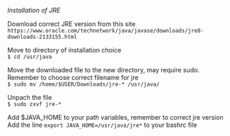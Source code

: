 *Installation of JRE*

Download correct JRE version from this site\
`https://www.oracle.com/technetwork/java/javase/downloads/jre8-downloads-2133155.html`

Move to directory of installation choice\
`$ cd /usr/java`

Move the downloaded file to the new directory, may require sudo. Remember to choose correct filename for jre\
`$ sudo mv /home/$USER/Downloads/jre-* /usr/java/`

Unpach the file\
`$ sudo zxvf jre-*`

Add $JAVA_HOME to your path variables, remember to correct jre version\
Add the line `export JAVA_HOME=/usr/java/jre*` to your bashrc file